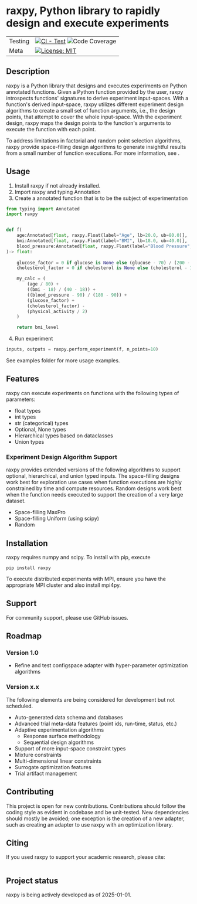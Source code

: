 # raxpy, Python library to rapidly design and execute experiments
| | |
|---|---|
| Testing | [![CI - Test](https://github.com/neil-r/raxpy/actions/workflows/unit_tests.yml/badge.svg)](https://github.com/neil-r/raxpy/actions/workflows/unit_tests.yml) ![Code Coverage](https://img.shields.io/badge/dynamic/json?url=https%3A%2F%2Fraw.githubusercontent.com%2Fneil-r%2Fraxpy%2Fmain%2Fcoverage.json%3Ftoken%3DGHSAT0AAAAAACUX5ZW2YBA4DDCOU27KJPKSZVKMFCA&query=%24.totals.percent_covered_display&suffix=%25&label=Code%20Coverage&color=Green) |
| Meta | [![License: MIT](https://img.shields.io/badge/License-MIT-yellow.svg)](https://github.com/neil-r/raxpy/blob/main/LICENSE)

## Description
raxpy is a Python library that designs and executes experiments on Python annotated functions. Given a Python function provided by the user, raxpy introspects functions' signatures to derive experiment input-spaces. With a function's derived input-space, raxpy utilizes different experiment design algorithms to create a small set of function arguments, i.e., the design points, that attempt to cover the whole input-space. With the experiment design, raxpy maps the design points to the function's arguments to execute the function with each point.  

To address limitations in factorial and random point selection algorithms, raxpy provide space-filling design algorithms to generate insightful results from a small number of function executions. For more information, see .

## Usage

 1. Install raxpy if not already installed.
 2. Import raxpy and typing Annotation
 3. Create a annotated function that is to be the subject of experimentation 

```python
from typing import Annotated
import raxpy


def f(
    age:Annotated[float, raxpy.Float(label="Age", lb=20.0, ub=80.0)],
    bmi:Annotated[float, raxpy.Float(label="BMI", lb=18.0, ub=40.0)],
    blood_pressure:Annotated[float, raxpy.Float(label="Blood Pressure", lb=90.0, ub=180.0)]
)-> float:
    
    glucose_factor = 0 if glucose is None else (glucose - 70) / (200 - 70)
    cholesterol_factor = 0 if cholesterol is None else (cholesterol - 150) / (300 - 150)

    my_calc = (
        (age / 80) +
        ((bmi - 18) / (40 - 18)) +
        ((blood_pressure - 90) / (180 - 90)) +
        (glucose_factor) +
        (cholesterol_factor) -
        (physical_activity / 2)
    )

    return bmi_level
```
 4. Run experiment 
 
```python
inputs, outputs = raxpy.perform_experiment(f, n_points=10)
```

See examples folder for more usage examples.

## Features

raxpy can execute experiments on functions with the following types of parameters:
- float types
- int types
- str (categorical) types
- Optional, None types  
- Hierarchical types based on dataclasses
- Union types

### Experiment Design Algorithm Support

raxpy provides extended versions of the following algorithms to support optional, hierarchical, and union typed inputs. The space-filling designs work best for exploration use cases when function executions are highly constrained by time and compute resources. Random designs work best when the function needs executed to support the creation of a very large dataset.

 - Space-filling MaxPro
 - Space-filling Uniform (using scipy)
 - Random

## Installation

raxpy requires numpy and scipy.  To install with pip, execute

```
pip install raxpy
```

To execute distributed experiments with MPI, ensure you have the appropriate MPI cluster and also install mpi4py. 

## Support

For community support, please use GitHub issues. 

## Roadmap


### Version 1.0

- Refine and test configspace adapter with hyper-parameter optimization algorithms

### Version x.x

The following elements are being considered for development but not scheduled. 

- Auto-generated data schema and databases
- Advanced trial meta-data features (point ids, run-time, status, etc.)
- Adaptive experimentation algorithms
  - Response surface methodology
  - Sequential design algorithms
 - Support of more input-space constraint types
  - Mixture constraints
  - Multi-dimensional linear constraints
- Surrogate optimization features
- Trial artifact management

## Contributing
This project is open for new contributions. Contributions should follow the coding style as evident in codebase and be unit-tested. New dependencies should mostly be avoided; one exception is the creation of a new adapter, such as creating an adapter to use raxpy with an optimization library.

## Citing

If you used raxpy to support your academic research, please cite:

```

```

## Project status

raxpy is being actively developed as of 2025-01-01.
